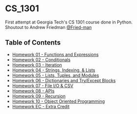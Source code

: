 # CS_1301
First attempt at Georgia Tech's CS 1301 course done in Python. <br />
Shoutout to Andrew Friedman [@Fried-man](https://github.com/Fried-man)

## Table of Contents
- [Homework 01 - Functions and Expressions](./Homework_01/)
- [Homework 02 - Conditionals](./Homework_02/)
- [Homework 03 - Iteration](./Homework_03/)
- [Homework 04 - Strings, Indexing, & Lists](./Homework_04/)
- [Homework 05 - Lists, Tuples, and Modules](./Homework_05/)
- [Homework 06 - Dictionaries and Try/Except Blocks](./Homework_06/)
- [Homework 07 - File I/O & CSV](./Homework_07/)
- [Homework 08 - APIs](./Homework_08/)
- [Homework 09 - Recursion](./Homework_09/)
- [Homework 10 - Object Oriented Programming](./Homework_10/)
- [Homework EC - Extra Credit](./Homework_EC/)